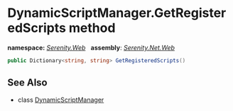 # DynamicScriptManager.GetRegisteredScripts method
**namespace:** *[Serenity.Web](../../README.md#serenity.web-namespace)*   **assembly**: *[Serenity.Net.Web](../../README.md)*

```csharp
public Dictionary<string, string> GetRegisteredScripts()
```

## See Also

* class [DynamicScriptManager](../DynamicScriptManager.md)